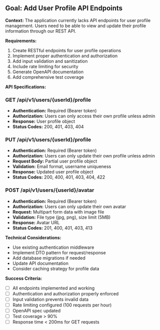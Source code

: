 ## Goal: Add User Profile API Endpoints

**Context:**
The application currently lacks API endpoints for user profile management. Users need to be able to view and update their profile information through our REST API.

**Requirements:**
1. Create RESTful endpoints for user profile operations
2. Implement proper authentication and authorization
3. Add input validation and sanitization
4. Include rate limiting for security
5. Generate OpenAPI documentation
6. Add comprehensive test coverage

**API Specifications:**

### GET /api/v1/users/{userId}/profile
- **Authentication:** Required (Bearer token)
- **Authorization:** Users can only access their own profile unless admin
- **Response:** User profile object
- **Status Codes:** 200, 401, 403, 404

### PUT /api/v1/users/{userId}/profile
- **Authentication:** Required (Bearer token)
- **Authorization:** Users can only update their own profile unless admin
- **Request Body:** Partial user profile object
- **Validation:** Email format, username uniqueness
- **Response:** Updated user profile object
- **Status Codes:** 200, 400, 401, 403, 404, 422

### POST /api/v1/users/{userId}/avatar
- **Authentication:** Required (Bearer token)
- **Authorization:** Users can only update their own avatar
- **Request:** Multipart form data with image file
- **Validation:** File type (jpg, png), size limit (5MB)
- **Response:** Avatar URL
- **Status Codes:** 201, 400, 401, 403, 413

**Technical Considerations:**
- Use existing authentication middleware
- Implement DTO pattern for request/response
- Add database migrations if needed
- Update API documentation
- Consider caching strategy for profile data

**Success Criteria:**
- [ ] All endpoints implemented and working
- [ ] Authentication and authorization properly enforced
- [ ] Input validation prevents invalid data
- [ ] Rate limiting configured (100 requests per hour)
- [ ] OpenAPI spec updated
- [ ] Test coverage > 90%
- [ ] Response time < 200ms for GET requests
